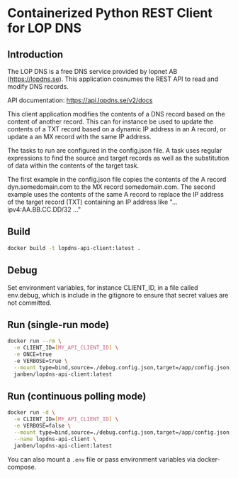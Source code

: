 # Containerized Python REST Client for LOP DNS

## Introduction

The LOP DNS is a free DNS service provided by lopnet AB (https://lopdns.se). This application cosnumes the REST API to read and modify DNS records.

API documentation: https://api.lopdns.se/v2/docs

This client application modifies the contents of a DNS record based on the content of another record. This can for instance be used to update the contents of a TXT record based on a dynamic IP address in an A record, or update a an MX record with the same IP address.

The tasks to run are configured in the config.json file. A task uses regular expressions to find the source and target records as well as the substitution of data within the contents of the target task.

The first example in the config.json file copies the contents of the A record dyn.somedomain.com to the MX record somedomain.com. 
The second example uses the contents of the same A record to replace the IP address of the target record (TXT) containing an IP address like "... ipv4:AA.BB.CC.DD/32 ..." 

## Build

```bash
docker build -t lopdns-api-client:latest .
```

## Debug

Set environment variables, for instance CLIENT_ID, in a file called env.debug, which is include in the gitignore to ensure that secret values are not committed.

## Run (single-run mode)

```bash
docker run --rm \
  -e CLIENT_ID=[MY_API_CLIENT_ID] \
  -e ONCE=true
  -e VERBOSE=true \
  --mount type=bind,source=./debug.config.json,target=/app/config.json,readonly \
  janben/lopdns-api-client:latest
```

## Run (continuous polling mode)

```bash
docker run -d \
  -e CLIENT_ID=[MY_API_CLIENT_ID] \
  -e VERBOSE=false \
  --mount type=bind,source=./debug.config.json,target=/app/config.json,readonly \
  --name lopdns-api-client \
  janben/lopdns-api-client:latest
```

You can also mount a `.env` file or pass environment variables via docker-compose.